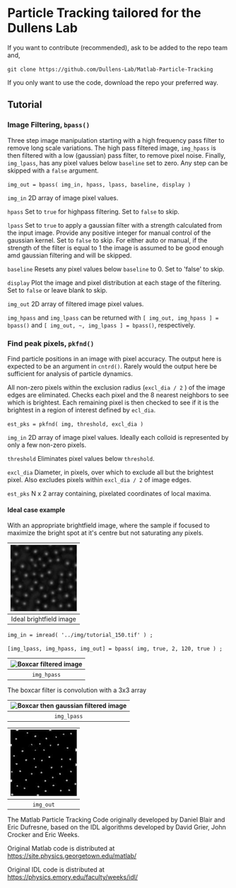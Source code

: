 # Particle Tracking tailored for the Dullens Lab

If you want to contribute (recommended), ask to be added to the repo team and, 

`git clone https://github.com/Dullens-Lab/Matlab-Particle-Tracking`

If you only want to use the code, download the repo your preferred way.

## Tutorial

### Image Filtering, `bpass()`

Three step image manipulation starting with a high frequency pass filter to remove long scale variations. The high pass filtered image, `img_hpass` is then filtered with a low (gaussian) pass filter, to remove pixel noise. Finally, `img_lpass`, has any pixel values below `baseline` set to zero. Any step can be skipped with a `false` argument.

`img_out = bpass( img_in, hpass, lpass, baseline, display )`

`img_in` 2D array of image pixel values.

`hpass` Set to `true` for highpass filtering. Set to `false` to skip.

`lpass` Set to `true` to apply a gaussian filter with a strength calculated from the input image. Provide any positive integer for manual control of the gaussian kernel. Set to `false` to skip. For either auto or manual, if the strength of the filter is equal to 1 the image is assumed to be good enough amd gaussian filtering and will be skipped.

`baseline` Resets any pixel values below `baseline` to 0. Set to 'false' to skip.

`display` Plot the image and pixel distribution at each stage of the filtering. Set to `false` or leave blank to skip.

`img_out` 2D array of filtered image pixel values.

`img_hpass` and `img_lpass` can be returned with `[ img_out, img_hpass ] = bpass()` and `[ img_out, ~, img_lpass ] = bpass()`, respectively.


### Find peak pixels, `pkfnd()`

Find particle positions in an image with pixel accuracy. The output here is expected to be an argument in `cntrd()`. Rarely would the output here be sufficient for analysis of particle dynamics.

All non-zero pixels within the exclusion radius (`excl_dia / 2` ) of the image edges are eliminated. Checks each pixel and the 8 nearest neighbors to see which is brightest. Each remaining pixel is then checked to see if it is the brightest in a region of interest defined by `ecl_dia`. 

`est_pks = pkfnd( img, threshold, excl_dia )`

`img_in` 2D array of image pixel values. Ideally each colloid is represented by only a few non-zero pixels.
   
`threshold` Eliminates pixel values below `threshold`.
   
`excl_dia` Diameter, in pixels, over which to exclude all but the brightest pixel. Also excludes pixels within `excl_dia / 2` of image edges.

`est_pks` N x 2 array containing, pixelated coordinates of local maxima.




#### Ideal case example 

With an appropriate brightfield image, where the sample if focused to maximize the bright spot at it's centre but not saturating any pixels.

|![Ideal input image](/img/img_in_150.jpg)|
|:--:|
| Ideal brightfield image |

`img_in = imread( '../img/tutorial_150.tif' ) ;`

`[img_lpass, img_hpass, img_out] = bpass( img, true, 2, 120, true ) ;`

|![Boxcar filtered image](/img/img_hpass_150.jpg)|
|:--:|
| `img_hpass` |

The boxcar filter is convolution with a 3x3 array 

|![Boxcar then gaussian filtered image](/img/img_lpass_150.jpg)|
|:--:|
| `img_lpass` |

|![Final output image](/img/img_out_150.jpg)|
|:--:|
| `img_out`|



The Matlab Particle Tracking Code originally developed by Daniel Blair and Eric Dufresne, based on the IDL algorithms developed by David Grier, John Crocker and Eric Weeks.

Original Matlab code is distributed at https://site.physics.georgetown.edu/matlab/

Original IDL code is distributed at https://physics.emory.edu/faculty/weeks/idl/

